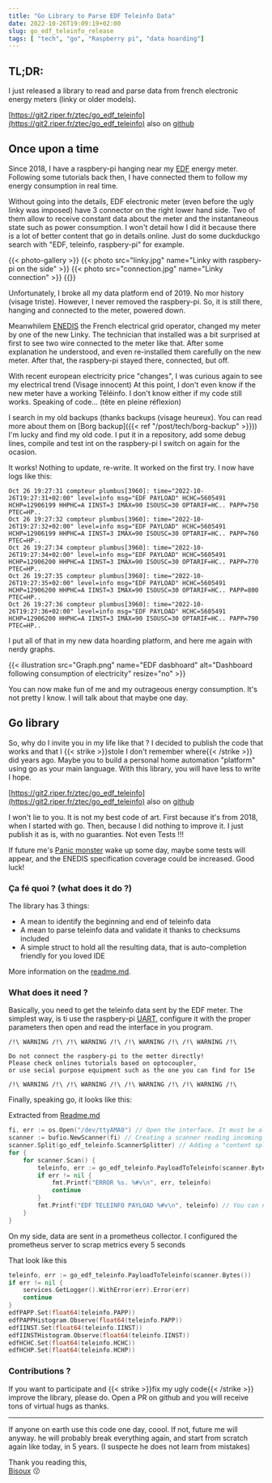 ```yaml
---
title: "Go Library to Parse EDF Teleinfo Data"
date: 2022-10-26T19:09:19+02:00
slug: go_edf_teleinfo_release
tags: [ "tech", "go", "Raspberry pi", "data hoarding"]
---
```


## TL;DR:

I just released a library to read and parse data from french electronic energy meters (linky or older models).

[https://git2.riper.fr/ztec/go_edf_teleinfo](https://git2.riper.fr/ztec/go_edf_teleinfo) also on [github](https://github.com/ztec/go_edf_teleinfo)

## Once upon a time
Since 2018, I have a raspbery-pi hanging near my [EDF](https://en.wikipedia.org/wiki/%C3%89lectricit%C3%A9_de_France) energy meter. 
Following some tutorials back then, I have connected them to follow my energy consumption in real time.

Without going into the details, EDF electronic meter (even before the ugly linky was imposed) have 3 connector on the right lower hand side.
Two of them allow to receive constant data about the meter and the instantaneous state such as power consumption.
I won't detail how I did it because there is a lot of better content that go in details online. Just do some 
duckduckgo search with "EDF, teleinfo, raspbery-pi" for example.

{{< photo-gallery >}}
{{< photo src="linky.jpg"       name="Linky with raspbery-pi on the side" >}}
{{< photo src="connection.jpg"  name="Linky connection" >}}
{{</photo-gallery>}}

Unfortunately, I broke all my data platform end of 2019. No mor history (visage triste). However, I never removed the
raspbery-pi. So, it is still there, hanging and connected to the meter, powered down. 

Meanwhilem [ENEDIS](https://fr.wikipedia.org/wiki/Enedis) the French electrical grid operator, changed my meter by one of the
new Linky. The technician that installed was a bit surprised at first to see two wire connected to the meter like that.
After some explanation he understood, and even re-installed them carefully on the new meter.
After that, the raspbery-pi stayed there, connected, but off. 

With recent european electricity price "changes", I was curious again to see my electrical trend (Visage innocent)
At this point, I don't even know if the new meter have a working Téléinfo. I don't know either if my code still works.
Speaking of code… (tête en pleine réflexion)

I search in my old backups (thanks backups (visage heureux). You can read more about them on [Borg backup]({{< ref "/post/tech/borg-backup" >}}))
I'm lucky and find my old code. I put it in a repository, add some debug lines, compile and test int on the raspbery-pi I switch on again for the ocasion.

It works! Nothing to update, re-write. It worked on the first try. I now have logs like this:

```
Oct 26 19:27:31 compteur plumbus[3960]: time="2022-10-26T19:27:31+02:00" level=info msg="EDF PAYLOAD" HCHC=5605491 HCHP=12906199 HHPHC=A IINST=3 IMAX=90 ISOUSC=30 OPTARIF=HC.. PAPP=750 PTEC=HP..
Oct 26 19:27:32 compteur plumbus[3960]: time="2022-10-26T19:27:32+02:00" level=info msg="EDF PAYLOAD" HCHC=5605491 HCHP=12906199 HHPHC=A IINST=3 IMAX=90 ISOUSC=30 OPTARIF=HC.. PAPP=760 PTEC=HP..
Oct 26 19:27:34 compteur plumbus[3960]: time="2022-10-26T19:27:34+02:00" level=info msg="EDF PAYLOAD" HCHC=5605491 HCHP=12906200 HHPHC=A IINST=3 IMAX=90 ISOUSC=30 OPTARIF=HC.. PAPP=770 PTEC=HP..
Oct 26 19:27:35 compteur plumbus[3960]: time="2022-10-26T19:27:35+02:00" level=info msg="EDF PAYLOAD" HCHC=5605491 HCHP=12906200 HHPHC=A IINST=3 IMAX=90 ISOUSC=30 OPTARIF=HC.. PAPP=800 PTEC=HP..
Oct 26 19:27:36 compteur plumbus[3960]: time="2022-10-26T19:27:36+02:00" level=info msg="EDF PAYLOAD" HCHC=5605491 HCHP=12906200 HHPHC=A IINST=3 IMAX=90 ISOUSC=30 OPTARIF=HC.. PAPP=790 PTEC=HP..
```

I put all of that in my new data hoarding platform, and here me again with nerdy graphs.

{{< illustration src="Graph.png"  name="EDF dasbhoard"   alt="Dashboard following consumption of electricity" resize="no" >}}

You can now make fun of me and my outrageous energy consumption. It's not pretty I know. I will talk about that maybe one day.

## Go library 

So, why do I invite you in my life like that ? I decided to publish the code that works and that 
I {{< strike >}}stole I don't remember where{{< /strike >}} did years ago.
Maybe you to build a personal home automation "platform" using go as your main language. With this
library, you will have less to write I hope.

[https://git2.riper.fr/ztec/go_edf_teleinfo](https://git2.riper.fr/ztec/go_edf_teleinfo) also on [github](https://github.com/ztec/go_edf_teleinfo)

I won't lie to you. It is not my best code of art. First because it's from 2018, when I started with go. Then, because I 
did nothing to improve it. I just publish it as is, with no guaranties. Not even Tests !!!

If future me's [Panic monster](https://waitbutwhy.com/2013/10/why-procrastinators-procrastinate.html) wake up some day, 
maybe some tests will appear, and the ENEDIS specification coverage could be increased.
Good luck!

### Ça fé quoi ? (what does it do ?)

The library has 3 things:
 - A mean to identify the beginning and end of teleinfo data
 - A mean to parse teleinfo data and validate it thanks to checksums included
 - A simple struct to hold all the resulting data, that is auto-completion friendly for you loved IDE

More information on the [readme.md](https://git2.riper.fr/ztec/go_edf_teleinfo/src/branch/main/README.md).


### What does it need ?

Basically, you need to get the teleinfo data sent by the EDF meter.
The simplest way, is ti use the raspbery-pi [UART](https://fr.wikipedia.org/wiki/UART), configure it with the proper
parameters then open and read the interface in you program.

```
/!\ WARNING /!\ /!\ WARNING /!\ /!\ WARNING /!\ /!\ WARNING /!\ 

Do not connect the raspbery-pi to the metter directly!
Please check onlines tutorials based on optocoupler, 
or use secial purpose equipment such as the one you can find for 15e

/!\ WARNING /!\ /!\ WARNING /!\ /!\ WARNING /!\ /!\ WARNING /!\ 
```

Finally, speaking go, it looks like this:

Extracted from [Readme.md](https://git2.riper.fr/ztec/go_edf_teleinfo/src/branch/main/README.md)
```go
fi, err := os.Open("/dev/ttyAMA0") // Open the interface. It must be already configured with correct parameters
scanner := bufio.NewScanner(fi) // Creating a scanner reading incoming data from interface
scanner.Split(go_edf_teleinfo.ScannerSplitter) // Adding a "content splitter" to identify each teleinfo messages
for {
    for scanner.Scan() {
        teleinfo, err := go_edf_teleinfo.PayloadToTeleinfo(scanner.Bytes()) // Reading the latest packet  
        if err != nil {
            fmt.Printf("ERROR %s. %#v\n", err, teleinfo)
            continue
        }
        fmt.Printf("EDF TELEINFO PAYLOAD %#v\n", teleinfo) // You can now use this data as you wish
    }
}
```

On my side, data are sent in a prometheus collector. I configured the prometheus server to scrap metrics every 5 seconds

That look like this

```go
teleinfo, err := go_edf_teleinfo.PayloadToTeleinfo(scanner.Bytes())
if err != nil {
    services.GetLogger().WithError(err).Error(err)
    continue
}
edfPAPP.Set(float64(teleinfo.PAPP))
edfPAPPHistogram.Observe(float64(teleinfo.PAPP))
edfIINST.Set(float64(teleinfo.IINST))
edfIINSTHistogram.Observe(float64(teleinfo.IINST))
edfHCHC.Set(float64(teleinfo.HCHC))
edfHCHP.Set(float64(teleinfo.HCHP))
```

### Contributions ?

If you want to participate and {{< strike >}}fix my ugly code{{< /strike >}} improve the library, please do. Open a PR on github and 
you will receive tons of virtual hugs as thanks. 

---

If anyone on earth use this code one day, coool. If not, future me will anyway. 
he will probably break everything again, and start from scratch again like today, in 5 years.
(I suspecte he does not learn from mistakes)

Thank you reading this,\
[Bisoux](/page/bisoux) :kissing:
